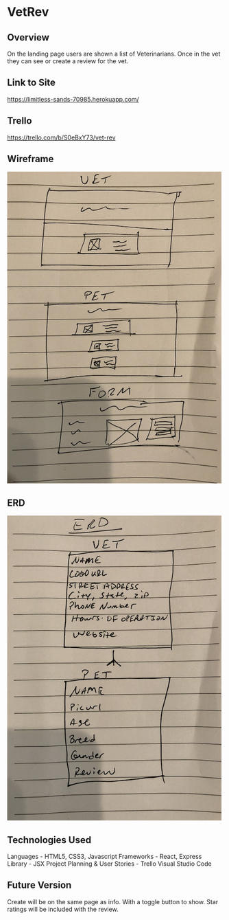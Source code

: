 # VetRev

## Overview

On the landing page users are shown a list of Veterinarians. Once in the vet they can see or create a review for the vet.

## Link to Site
https://limitless-sands-70985.herokuapp.com/

## Trello
https://trello.com/b/S0eBxY73/vet-rev

## Wireframe
![pic](/public/images/wireframe.jpeg)

## ERD
![pic](/public/images/erd.jpeg)

## Technologies Used
Languages - HTML5, CSS3, Javascript
Frameworks - React, Express
Library - JSX
Project Planning & User Stories - Trello
Visual Studio Code

## Future Version
Create will be on the same page as info. With a toggle button to show.
Star ratings will be included with the review.
